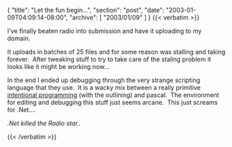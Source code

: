 {
  "title": "Let the fun begin...",
  "section": "post",
  "date": "2003-01-09T04:09:14-08:00",
  "archive": [
    "2003/01/09"
  ]
}
{{< verbatim >}}
<P>I've finally beaten radio into submission and have it uploading to my domain.</P>
<P>It uploads in batches of 25 files and for some reason was stalling and taking forever.&nbsp; After tweaking stuff to try to take care of the staling problem it looks like it might be working now...</P>
<P>In the end I ended up debugging through the very strange scripting language that they use.&nbsp; It is a&nbsp;wacky mix between a really primitive <A href="http://www.omniscium.com/nerdy/ip/">intentional programming</A> (with the outlining) and pascal.&nbsp; The environment for editing and debugging this stuff just seems arcane.&nbsp; This just screams for .Net....</P>
<P><EM>.Net killed the Radio star..</EM></P>
{{< /verbatim >}}
